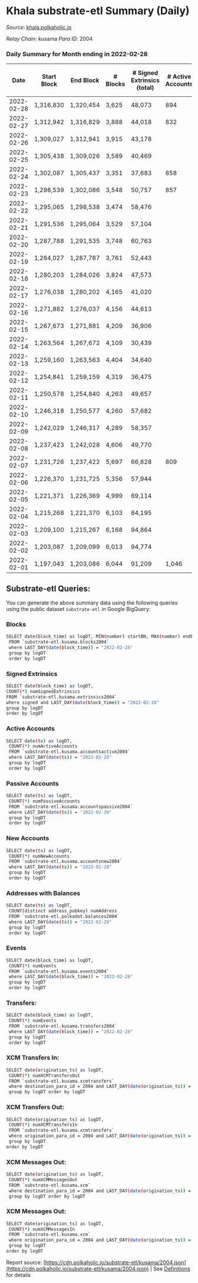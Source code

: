 # Khala substrate-etl Summary (Daily)

_Source_: [khala.polkaholic.io](https://khala.polkaholic.io)

*Relay Chain*: kusama
*Para ID*: 2004



### Daily Summary for Month ending in 2022-02-28


| Date | Start Block | End Block | # Blocks | # Signed Extrinsics (total) | # Active Accounts | # Passive | # New | # Addresses with Balances | # Events | # Transfers | # XCM Transfers In | # XCM Transfers Out | # XCM In | # XCM Out | Issues | 
| ---- | ----------- | --------- | -------- | --------------------------- | ----------------- | --------- | ----- | ------------------------- | -------- | ----------- | ------------------ | ------------------- | -------- | --------- | ------ |
| 2022-02-28 | 1,316,830 | 1,320,454 | 3,625 | 48,073 | 894 |  |  | 13,698 | 507,995 | 256 ($15,263.92) |   |   |  |  |  |
| 2022-02-27 | 1,312,942 | 1,316,829 | 3,888 | 44,018 | 832 |  |  | 13,696 | 470,029 | 341 ($1,358,093.84) |   |   |  |  |  |
| 2022-02-26 | 1,309,027 | 1,312,941 | 3,915 | 43,178 |  |  |  | 13,694 | 456,054 | 243 ($112,372.30) |   |   |  |  |  |
| 2022-02-25 | 1,305,438 | 1,309,026 | 3,589 | 40,469 |  |  |  | 13,691 | 429,961 | 282 ($121,849.00) |   |   |  |  |  |
| 2022-02-24 | 1,302,087 | 1,305,437 | 3,351 | 37,683 | 858 |  |  | 13,711 | 397,951 | 276 ($1,491,000.63) |   |   |  |  |  |
| 2022-02-23 | 1,298,539 | 1,302,086 | 3,548 | 50,757 | 857 |  |  | 13,715 | 553,802 | 269 ($266,286.25) |   |   |  |  |  |
| 2022-02-22 | 1,295,065 | 1,298,538 | 3,474 | 58,476 |  |  |  | 13,713 | 639,626 | 326 ($632,369.06) |   |   |  |  |  |
| 2022-02-21 | 1,291,536 | 1,295,064 | 3,529 | 57,104 |  |  |  | 13,709 | 613,128 | 410 ($504,965.99) |   |   |  |  |  |
| 2022-02-20 | 1,287,788 | 1,291,535 | 3,748 | 60,763 |  |  |  | 13,705 | 650,020 | 386 ($132,669.03) |   |   |  |  |  |
| 2022-02-19 | 1,284,027 | 1,287,787 | 3,761 | 52,443 |  |  |  | 13,695 | 552,840 | 340 ($88,692.62) |   |   |  |  |  |
| 2022-02-18 | 1,280,203 | 1,284,026 | 3,824 | 47,573 |  |  |  | 13,690 | 496,932 | 330 ($435,138.66) |   |   |  |  |  |
| 2022-02-17 | 1,276,038 | 1,280,202 | 4,165 | 41,020 |  |  |  | 13,686 | 427,558 | 300 ($121,031.46) |   |   |  |  |  |
| 2022-02-16 | 1,271,882 | 1,276,037 | 4,156 | 44,613 |  |  |  | 13,681 | 466,075 | 289 ($130,003.78) |   |   |  |  |  |
| 2022-02-15 | 1,267,673 | 1,271,881 | 4,209 | 36,906 |  |  |  | 13,679 | 389,543 | 318 ($413,422.60) |   |   |  |  |  |
| 2022-02-14 | 1,263,564 | 1,267,672 | 4,109 | 30,439 |  |  |  | 13,679 | 302,309 | 313 ($175,243.75) |   |   |  |  |  |
| 2022-02-13 | 1,259,160 | 1,263,563 | 4,404 | 34,640 |  |  |  | 13,668 | 345,480 | 328 ($149,656.24) |   |   |  |  |  |
| 2022-02-12 | 1,254,841 | 1,259,159 | 4,319 | 36,475 |  |  |  | 13,662 | 385,284 | 265 ($797,092.39) |   |   |  |  |  |
| 2022-02-11 | 1,250,578 | 1,254,840 | 4,263 | 49,657 |  |  |  | 13,661 | 519,903 | 285 ($519,693.39) |   |   |  |  |  |
| 2022-02-10 | 1,246,318 | 1,250,577 | 4,260 | 57,682 |  |  |  | 13,659 | 603,361 | 327 ($130,591.00) |   |   |  |  |  |
| 2022-02-09 | 1,242,029 | 1,246,317 | 4,289 | 58,357 |  |  |  | 13,652 | 607,555 | 288 ($1,102,698.34) |   |   |  |  |  |
| 2022-02-08 | 1,237,423 | 1,242,028 | 4,606 | 49,770 |  |  |  | 13,647 | 519,209 | 322 ($231,335.28) |   |   |  |  |  |
| 2022-02-07 | 1,231,726 | 1,237,422 | 5,697 | 66,828 | 809 |  |  | 13,680 | 694,083 | 414 ($560,586.73) |   |   |  |  |  |
| 2022-02-06 | 1,226,370 | 1,231,725 | 5,356 | 57,944 |  |  |  | 13,675 | 624,056 | 359 ($313,729.97) |   |   |  |  |  |
| 2022-02-05 | 1,221,371 | 1,226,369 | 4,999 | 69,114 |  |  |  | 13,672 | 728,477 | 290 ($35,116.27) |   |   |  |  |  |
| 2022-02-04 | 1,215,268 | 1,221,370 | 6,103 | 84,195 |  |  |  | 13,670 | 889,337 | 287 ($13,412.75) |   |   |  |  |  |
| 2022-02-03 | 1,209,100 | 1,215,267 | 6,168 | 94,864 |  |  |  | 13,667 | 1,012,288 | 261 ($1,395.27) |   |   |  |  |  |
| 2022-02-02 | 1,203,087 | 1,209,099 | 6,013 | 94,774 |  |  |  | 13,670 | 1,010,566 | 330 ($12,643.76) |   |   |  |  |  |
| 2022-02-01 | 1,197,043 | 1,203,086 | 6,044 | 91,209 | 1,046 |  |  | 13,670 | 972,434 | 243 ($30,608.03) |   |   |  |  |  |

## Substrate-etl Queries:
You can generate the above summary data using the following queries using the public dataset `substrate-etl` in Google BigQuery:

### Blocks
```bash
SELECT date(block_time) as logDT, MIN(number) startBN, MAX(number) endBN, COUNT(*) numBlocks 
 FROM `substrate-etl.kusama.blocks2004`  
 where LAST_DAY(date(block_time)) = "2022-02-28" 
 group by logDT 
 order by logDT
```

### Signed Extrinsics
```bash
SELECT date(block_time) as logDT, 
COUNT(*) numSignedExtrinsics 
FROM `substrate-etl.kusama.extrinsics2004`  
where signed and LAST_DAY(date(block_time)) = "2022-02-28" 
group by logDT 
order by logDT
```

### Active Accounts
```bash
SELECT date(ts) as logDT, 
 COUNT(*) numActiveAccounts 
 FROM `substrate-etl.kusama.accountsactive2004` 
 where LAST_DAY(date(ts)) = "2022-02-28" 
 group by logDT 
 order by logDT
```

### Passive Accounts
```bash
SELECT date(ts) as logDT, 
 COUNT(*) numPassiveAccounts 
 FROM `substrate-etl.kusama.accountspassive2004` 
 where LAST_DAY(date(ts)) = "2022-02-28" 
 group by logDT 
 order by logDT
```

### New Accounts
```bash
SELECT date(ts) as logDT, 
 COUNT(*) numNewAccounts 
 FROM `substrate-etl.kusama.accountsnew2004` 
 where LAST_DAY(date(ts)) = "2022-02-28" 
 group by logDT
 order by logDT
```

### Addresses with Balances
```bash
SELECT date(ts) as logDT,
 COUNT(distinct address_pubkey) numAddress 
 FROM `substrate-etl.polkadot.balances2004` 
 where LAST_DAY(date(ts)) = "2022-02-28" 
 group by logDT 
 order by logDT
```

### Events
```bash
SELECT date(block_time) as logDT, 
 COUNT(*) numEvents 
 FROM `substrate-etl.kusama.events2004` 
 where LAST_DAY(date(block_time)) = "2022-02-28" 
 group by logDT 
 order by logDT
```

### Transfers:
```bash
SELECT date(block_time) as logDT, 
 COUNT(*) numEvents 
 FROM `substrate-etl.kusama.transfers2004` 
 where LAST_DAY(date(block_time)) = "2022-02-28" 
 group by logDT 
 order by logDT
```

### XCM Transfers In:
```bash
SELECT date(origination_ts) as logDT, 
 COUNT(*) numXCMTransfersOut 
 FROM `substrate-etl.kusama.xcmtransfers` 
 where destination_para_id = 2004 and LAST_DAY(date(origination_ts)) = "2022-02-28" 
 group by logDT order by logDT
```

### XCM Transfers Out:
```bash
SELECT date(origination_ts) as logDT, 
 COUNT(*) numXCMTransfersIn 
 FROM `substrate-etl.kusama.xcmtransfers` 
 where origination_para_id = 2004 and LAST_DAY(date(origination_ts)) = "2022-02-28" 
 group by logDT 
order by logDT
```

### XCM Messages Out:
```bash
SELECT date(origination_ts) as logDT, 
 COUNT(*) numXCMMessagesOut 
 FROM `substrate-etl.kusama.xcm` 
 where destination_para_id = 2004 and LAST_DAY(date(origination_ts)) = "2022-02-28" 
 group by logDT order by logDT
```

### XCM Messages Out:
```bash
SELECT date(origination_ts) as logDT, 
 COUNT(*) numXCMMessagesIn 
 FROM `substrate-etl.kusama.xcm` 
 where origination_para_id = 2004 and LAST_DAY(date(origination_ts)) = "2022-02-28" 
 group by logDT 
order by logDT
```


Report source: [https://cdn.polkaholic.io/substrate-etl/kusama/2004.json](https://cdn.polkaholic.io/substrate-etl/kusama/2004.json) | See [Definitions](/DEFINITIONS.md) for details
